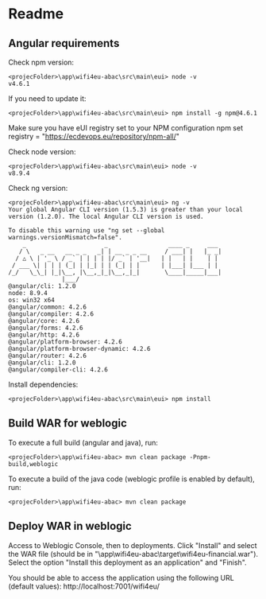 # Readme

## Angular requirements

Check npm version:
```
<projecFolder>\app\wifi4eu-abac\src\main\eui> node -v
v4.6.1
```

If you need to update it:
```
<projecFolder>\app\wifi4eu-abac\src\main\eui> npm install -g npm@4.6.1
```

Make sure you have eUI registry set to your NPM configuration
npm set registry = "https://ecdevops.eu/repository/npm-all/"

Check node version:
```
<projecFolder>\app\wifi4eu-abac\src\main\eui> node -v
v8.9.4
```

Check ng version:
```
<projecFolder>\app\wifi4eu-abac\src\main\eui> ng -v
Your global Angular CLI version (1.5.3) is greater than your local
version (1.2.0). The local Angular CLI version is used.

To disable this warning use "ng set --global warnings.versionMismatch=false".
    _                      _                 ____ _     ___
   / \   _ __   __ _ _   _| | __ _ _ __     / ___| |   |_ _|
  / △ \ | '_ \ / _` | | | | |/ _` | '__|   | |   | |    | |
 / ___ \| | | | (_| | |_| | | (_| | |      | |___| |___ | |
/_/   \_\_| |_|\__, |\__,_|_|\__,_|_|       \____|_____|___|
               |___/
@angular/cli: 1.2.0
node: 8.9.4
os: win32 x64
@angular/common: 4.2.6
@angular/compiler: 4.2.6
@angular/core: 4.2.6
@angular/forms: 4.2.6
@angular/http: 4.2.6
@angular/platform-browser: 4.2.6
@angular/platform-browser-dynamic: 4.2.6
@angular/router: 4.2.6
@angular/cli: 1.2.0
@angular/compiler-cli: 4.2.6
```

Install dependencies:
```
<projecFolder>\app\wifi4eu-abac\src\main\eui> npm install
```

## Build WAR for weblogic

To execute a full build (angular and java), run:
```
<projecFolder>\app\wifi4eu-abac> mvn clean package -Pnpm-build,weblogic
```

To execute a build of the java code (weblogic profile is enabled by default), run:
```
<projecFolder>\app\wifi4eu-abac> mvn clean package
```

## Deploy WAR in weblogic

Access to Weblogic Console, then to deployments. Click "Install" and select the WAR file (should be in "<projecFolder>\app\wifi4eu-abac\target\wifi4eu-financial.war").
Select the option "Install this deployment as an application" and "Finish".

You should be able to access the application using the following URL (default values):
http://localhost:7001/wifi4eu/


